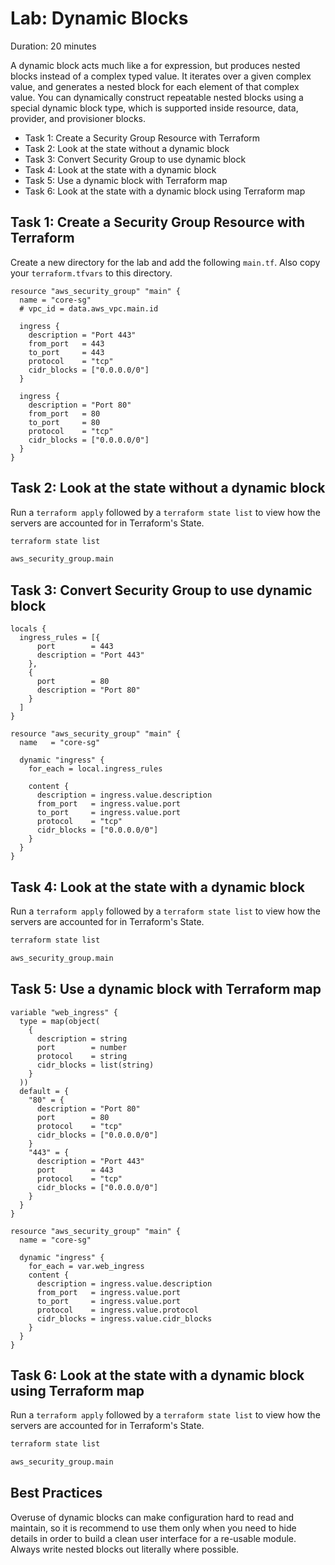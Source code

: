# Lab: Dynamic Blocks

Duration: 20 minutes

A dynamic block acts much like a for expression, but produces nested blocks instead of a complex typed value. It iterates over a given complex value, and generates a nested block for each element of that complex value.  You can dynamically construct repeatable nested blocks using a special dynamic block type, which is supported inside resource, data, provider, and provisioner blocks.

- Task 1: Create a Security Group Resource with Terraform
- Task 2: Look at the state without a dynamic block
- Task 3: Convert Security Group to use dynamic block
- Task 4: Look at the state with a dynamic block
- Task 5: Use a dynamic block with Terraform map
- Task 6: Look at the state with a dynamic block using Terraform map

## Task 1: Create a Security Group Resource with Terraform

Create a new directory for the lab and add the following `main.tf`.  Also copy your `terraform.tfvars` to this directory.

```hcl
resource "aws_security_group" "main" {
  name = "core-sg"
  # vpc_id = data.aws_vpc.main.id

  ingress {
    description = "Port 443"
    from_port   = 443
    to_port     = 443
    protocol    = "tcp"
    cidr_blocks = ["0.0.0.0/0"]
  }

  ingress {
    description = "Port 80"
    from_port   = 80
    to_port     = 80
    protocol    = "tcp"
    cidr_blocks = ["0.0.0.0/0"]
  }
}
```

## Task 2: Look at the state without a dynamic block
Run a `terraform apply` followed by a `terraform state list` to view how the servers are accounted for in Terraform's State.

```bash
terraform state list
```

```bash
aws_security_group.main
```

## Task 3: Convert Security Group to use dynamic block

```hcl
locals {
  ingress_rules = [{
      port        = 443
      description = "Port 443"
    },
    {
      port        = 80
      description = "Port 80"
    }
  ]
}

resource "aws_security_group" "main" {
  name   = "core-sg"
  
  dynamic "ingress" {
    for_each = local.ingress_rules

    content {
      description = ingress.value.description
      from_port   = ingress.value.port
      to_port     = ingress.value.port
      protocol    = "tcp"
      cidr_blocks = ["0.0.0.0/0"]
    }
  }
}
```

## Task 4: Look at the state with a dynamic block
Run a `terraform apply` followed by a `terraform state list` to view how the servers are accounted for in Terraform's State.

```bash
terraform state list
```

```bash
aws_security_group.main
```

## Task 5: Use a dynamic block with Terraform map

```hcl
variable "web_ingress" {
  type = map(object(
    {
      description = string
      port        = number
      protocol    = string
      cidr_blocks = list(string)
    }
  ))
  default = {
    "80" = {
      description = "Port 80"
      port        = 80
      protocol    = "tcp"
      cidr_blocks = ["0.0.0.0/0"]
    }
    "443" = {
      description = "Port 443"
      port        = 443
      protocol    = "tcp"
      cidr_blocks = ["0.0.0.0/0"]
    }
  }
}

resource "aws_security_group" "main" {
  name = "core-sg"

  dynamic "ingress" {
    for_each = var.web_ingress
    content {
      description = ingress.value.description
      from_port   = ingress.value.port
      to_port     = ingress.value.port
      protocol    = ingress.value.protocol
      cidr_blocks = ingress.value.cidr_blocks
    }
  }
}
```

## Task 6: Look at the state with a dynamic block using Terraform map
Run a `terraform apply` followed by a `terraform state list` to view how the servers are accounted for in Terraform's State.

```bash
terraform state list
```

```bash
aws_security_group.main
```

## Best Practices
Overuse of dynamic blocks can make configuration hard to read and maintain, so it is recommend to use them only when you need to hide details in order to build a clean user interface for a re-usable module. Always write nested blocks out literally where possible.